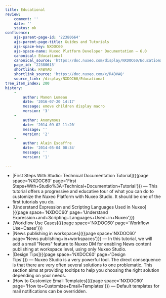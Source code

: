 ```yaml
---
title: Educational
review:
    comment: ''
    date: ''
    status: ok
confluence:
    ajs-parent-page-id: '22380664'
    ajs-parent-page-title: Guides and Tutorials
    ajs-space-key: NXDOC60
    ajs-space-name: Nuxeo Platform Developer Documentation — 6.0
    canonical: Educational
    canonical_source: 'https://doc.nuxeo.com/display/NXDOC60/Educational'
    page_id: '22380615'
    shortlink: R4BVAQ
    shortlink_source: 'https://doc.nuxeo.com/x/R4BVAQ'
    source_link: /display/NXDOC60/Educational
tree_item_index: 200
history:
    -
        author: Manon Lumeau
        date: '2016-07-20 14:17'
        message: emove children display macro
        version: '3'
    -
        author: Anonymous
        date: '2014-09-02 11:20'
        message: ''
        version: '2'
    -
        author: Alain Escaffre
        date: '2014-05-04 00:34'
        message: ''
        version: '1'

---
```

*   [First Steps With Studio: Technical Documentation Tutorial]({{page space='NXDOC60' page='First Steps+With+Studio%3A+Technical+Documentation+Tutorial'}})&nbsp;&mdash;&nbsp;<span class="smalltext">This tutorial offers a progressive and educative tour of what you can do to customize the Nuxeo Platform with Nuxeo Studio. It should be one of the first tutorials you do.</span>
*   [Understand Expression and Scripting Languages Used in Nuxeo]({{page space='NXDOC60' page='Understand Expression+and+Scripting+Languages+Used+in+Nuxeo'}})
*   [Workflow Use Cases]({{page space='NXDOC60' page='Workflow Use+Cases'}})
*   [News publishing in workspaces]({{page space='NXDOC60' page='News publishing+in+workspaces'}})&nbsp;&mdash;&nbsp;<span class="smalltext">In this tutorial, we will add a small "News" feature to Nuxeo DM for enabling News content publishing at workspace level, using only Nuxeo Studio.</span>
*   [Design Tips]({{page space='NXDOC60' page='Design Tips'}})&nbsp;&mdash;&nbsp;<span class="smalltext">Nuxeo Studio is a very powerful tool. The direct consequence is that there are very often several solutions to one problematic. This section aims at providing tooltips to help you choosing the right solution depending on your needs.</span>
*   [How to Customize Email Templates]({{page space='NXDOC60' page='How to+Customize+Email+Templates'}})&nbsp;&mdash;&nbsp;<span class="smalltext">Default templates for mail notifications can be overridden.&nbsp;</span>
